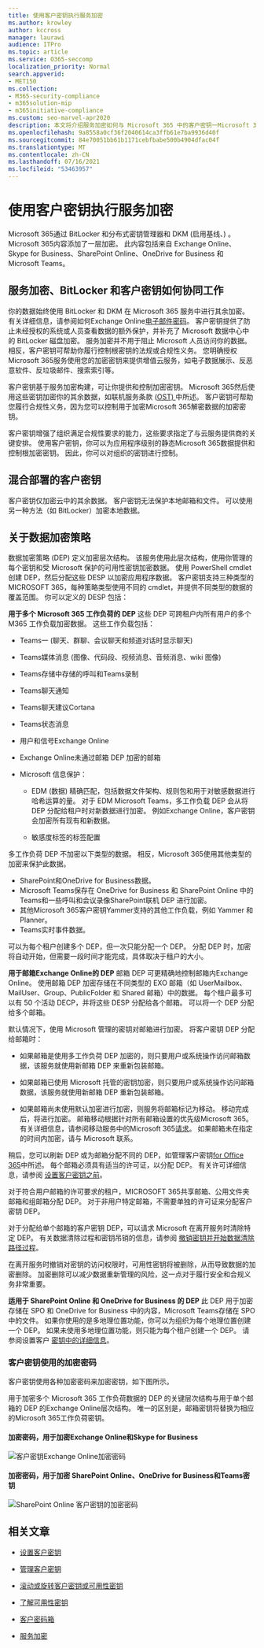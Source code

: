 ```yaml
---
title: 使用客户密钥执行服务加密
ms.author: krowley
author: kccross
manager: laurawi
audience: ITPro
ms.topic: article
ms.service: O365-seccomp
localization_priority: Normal
search.appverid:
- MET150
ms.collection:
- M365-security-compliance
- m365solution-mip
- m365initiative-compliance
ms.custom: seo-marvel-apr2020
description: 本文将介绍服务加密如何与 Microsoft 365 中的客户密钥一Microsoft 365。
ms.openlocfilehash: 9a8558a0cf36f2040614ca3ffb61e7ba9936d40f
ms.sourcegitcommit: 84e70051bb61b1171cebfbabe500b4904dfac04f
ms.translationtype: MT
ms.contentlocale: zh-CN
ms.lasthandoff: 07/16/2021
ms.locfileid: "53463957"
---
```

# <a name="service-encryption-with-customer-key"></a>使用客户密钥执行服务加密

Microsoft 365通过 BitLocker 和分布式密钥管理器和 DKM (启用基线、) 。 Microsoft 365内容添加了一层加密。 此内容包括来自 Exchange Online、Skype for Business、SharePoint Online、OneDrive for Business 和 Microsoft Teams。

## <a name="how-service-encryption-bitlocker-and-customer-key-work-together"></a>服务加密、BitLocker 和客户密钥如何协同工作

你的数据始终使用 BitLocker 和 DKM 在 Microsoft 365 服务中进行其余加密。 有关详细信息，请参阅如何Exchange Online[电子邮件密码](exchange-online-secures-email-secrets.md)。 客户密钥提供了防止未经授权的系统或人员查看数据的额外保护，并补充了 Microsoft 数据中心中的 BitLocker 磁盘加密。 服务加密并不用于阻止 Microsoft 人员访问你的数据。 相反，客户密钥可帮助你履行控制根密钥的法规或合规性义务。 您明确授权 Microsoft 365服务使用您的加密密钥来提供增值云服务，如电子数据展示、反恶意软件、反垃圾邮件、搜索索引等。

客户密钥基于服务加密构建，可让你提供和控制加密密钥。 Microsoft 365然后使用这些密钥加密你的其余数据，如联机服务条款 ([OST) ](https://www.microsoft.com/licensing/product-licensing/products.aspx)中所述。 客户密钥可帮助您履行合规性义务，因为您可以控制用于加密Microsoft 365解密数据的加密密钥。
  
客户密钥增强了组织满足合规性要求的能力，这些要求指定了与云服务提供商的关键安排。 使用客户密钥，你可以为应用程序级别的静态Microsoft 365数据提供和控制根加密密钥。 因此，你可以对组织的密钥进行控制。

## <a name="customer-key-with-hybrid-deployments"></a>混合部署的客户密钥

客户密钥仅加密云中的其余数据。 客户密钥无法保护本地邮箱和文件。 可以使用另一种方法（如 BitLocker）加密本地数据。

## <a name="about-data-encryption-policies"></a>关于数据加密策略

数据加密策略 (DEP) 定义加密层次结构。 该服务使用此层次结构，使用你管理的每个密钥和受 Microsoft 保护的可用性密钥加密数据。 使用 PowerShell cmdlet 创建 DEP，然后分配这些 DESP 以加密应用程序数据。 客户密钥支持三种类型的 MICROSOFT 365，每种策略类型使用不同的 cmdlet，并提供不同类型的数据的覆盖范围。 你可以定义的 DESP 包括：

**用于多个 Microsoft 365 工作负荷的 DEP** 这些 DEP 可跨租户内所有用户的多个 M365 工作负载加密数据。 这些工作负载包括：

- Teams一 (聊天、群聊、会议聊天和频道对话时显示聊天) 
- Teams媒体消息 (图像、代码段、视频消息、音频消息、wiki 图像) 
- Teams存储中存储的呼叫和Teams录制
- Teams聊天通知
- Teams聊天建议Cortana
- Teams状态消息
- 用户和信号Exchange Online
- Exchange Online未通过邮箱 DEP 加密的邮箱
- Microsoft 信息保护：

  - EDM (数据) 精确匹配，包括数据文件架构、规则包和用于对敏感数据进行哈希运算的量。 对于 EDM Microsoft Teams，多工作负载 DEP 会从将 DEP 分配给租户时对新数据进行加密。 例如Exchange Online，客户密钥会加密所有现有和新数据。

  - 敏感度标签的标签配置

多工作负荷 DEP 不加密以下类型的数据。 相反，Microsoft 365使用其他类型的加密来保护此数据。

- SharePoint和OneDrive for Business数据。
- Microsoft Teams保存在 OneDrive for Business 和 SharePoint Online 中的Teams和一些呼叫和会议录像SharePoint联机 DEP 进行加密。
- 其他Microsoft 365客户密钥Yammer支持的其他工作负载，例如 Yammer 和 Planner。
- Teams实时事件数据。

可以为每个租户创建多个 DEP，但一次只能分配一个 DEP。 分配 DEP 时，加密将自动开始，但需要一段时间才能完成，具体取决于租户的大小。

**用于邮箱Exchange Online的 DEP** 邮箱 DEP 可更精确地控制邮箱内Exchange Online。 使用邮箱 DEP 加密存储在不同类型的 EXO 邮箱（如 UserMailbox、MailUser、Group、PublicFolder 和 Shared 邮箱）中的数据。 每个租户最多可以有 50 个活动 DECP，并将这些 DESP 分配给各个邮箱。 可以将一个 DEP 分配给多个邮箱。

默认情况下，使用 Microsoft 管理的密钥对邮箱进行加密。 将客户密钥 DEP 分配给邮箱时：

- 如果邮箱是使用多工作负荷 DEP 加密的，则只要用户或系统操作访问邮箱数据，该服务就使用新邮箱 DEP 来重新包装邮箱。

- 如果邮箱已使用 Microsoft 托管的密钥加密，则只要用户或系统操作访问邮箱数据，该服务就使用新邮箱 DEP 重新包装邮箱。

- 如果邮箱尚未使用默认加密进行加密，则服务将邮箱标记为移动。 移动完成后，将进行加密。 邮箱移动根据针对所有邮箱设置的优先级Microsoft 365。 有关详细信息，请参阅移动服务中的Microsoft 365[请求](/exchange/mailbox-migration/office-365-migration-best-practices#move-requests-in-the-office-365-service)。 如果邮箱未在指定的时间内加密，请与 Microsoft 联系。

稍后，您可以刷新 DEP 或为邮箱分配不同的 DEP，如管理客户密钥[for Office 365](customer-key-manage.md)中所述。 每个邮箱必须具有适当的许可证，以分配 DEP。 有关许可详细信息，请参阅 [设置客户密钥之前](customer-key-set-up.md#before-you-set-up-customer-key)。

对于符合用户邮箱的许可要求的租户，MICROSOFT 365共享邮箱、公用文件夹邮箱和组邮箱分配 DEP。 对于非用户特定邮箱，不需要单独的许可证来分配客户密钥 DEP。

对于分配给单个邮箱的客户密钥 DEP，可以请求 Microsoft 在离开服务时清除特定 DEP。 有关数据清除过程和密钥吊销的信息，请参阅 [撤销密钥并开始数据清除路径过程](customer-key-manage.md#revoke-your-keys-and-start-the-data-purge-path-process)。

在离开服务时撤销对密钥的访问权限时，可用性密钥将被删除，从而导致数据的加密删除。 加密删除可以减少数据重新管理的风险，这一点对于履行安全和合规义务非常重要。

**适用于 SharePoint Online 和 OneDrive for Business 的 DEP** 此 DEP 用于加密存储在 SPO 和 OneDrive for Business 中的内容，Microsoft Teams存储在 SPO 中的文件。 如果你使用的是多地理位置功能，你可以为组织为每个地理位置创建一个 DEP。 如果未使用多地理位置功能，则只能为每个租户创建一个 DEP。 请参阅设置客户 [密钥中的详细信息](customer-key-set-up.md)。

### <a name="encryption-ciphers-used-by-customer-key"></a>客户密钥使用的加密密码

客户密钥使用各种加密密码来加密密钥，如下图所示。

用于加密多个 Microsoft 365 工作负荷数据的 DEP 的关键层次结构与用于单个邮箱的 DEP 的Exchange Online层次结构。 唯一的区别是，邮箱密钥将替换为相应的Microsoft 365工作负荷密钥。

#### <a name="encryption-ciphers-used-to-encrypt-keys-for-exchange-online-and-skype-for-business"></a>加密密码，用于加密Exchange Online和Skype for Business

![客户密钥Exchange Online加密密码](../media/customerkeyencryptionhierarchiesexchangeskype.png)

#### <a name="encryption-ciphers-used-to-encrypt-keys-for-sharepoint-online-onedrive-for-business-and-teams-files"></a>加密密码，用于加密 SharePoint Online、OneDrive for Business和Teams密钥

![SharePoint Online 客户密钥的加密密码](../media/customerkeyencryptionhierarchiessharepointonedriveteamsfiles.png)

## <a name="related-articles"></a>相关文章

- [设置客户密钥](customer-key-set-up.md)

- [管理客户密钥](customer-key-manage.md)

- [滚动或旋转客户密钥或可用性密钥](customer-key-availability-key-roll.md)

- [了解可用性密钥](customer-key-availability-key-understand.md)

- [客户密码箱](customer-lockbox-requests.md)

- [服务加密](office-365-service-encryption.md)